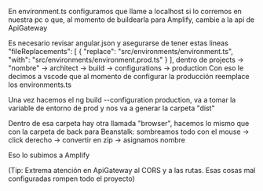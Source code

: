 En environment.ts configuramos que llame a localhost si lo corremos en nuestra pc o que, al momento de buildearla para Amplify, cambie a la api de ApiGateway

Es necesario revisar angular.json y asegurarse de tener estas lineas
"fileReplacements": [
                {
                  "replace": "src/environments/environment.ts",
                  "with": "src/environments/environment.prod.ts"
                }
              ],
dentro de projects -> "nombre" -> architect -> build -> configurations -> production
Con eso le decimos a vscode que al momento de configurar la producción reemplace los environments.ts

Una vez hacemos el ng build --configuration production, va a tomar la variable de entorno de prod y nos va a generar la carpeta "dist"

Dentro de esa carpeta hay otra llamada "browser", hacemos lo mismo que con la carpeta de back para Beanstalk: sombreamos todo con el mouse -> click derecho -> convertir en zip -> asignamos nombre

Eso lo subimos a Amplify

(Tip: Extrema atención en ApiGateway al CORS y a las rutas. Esas cosas mal configuradas rompen todo el proyecto)